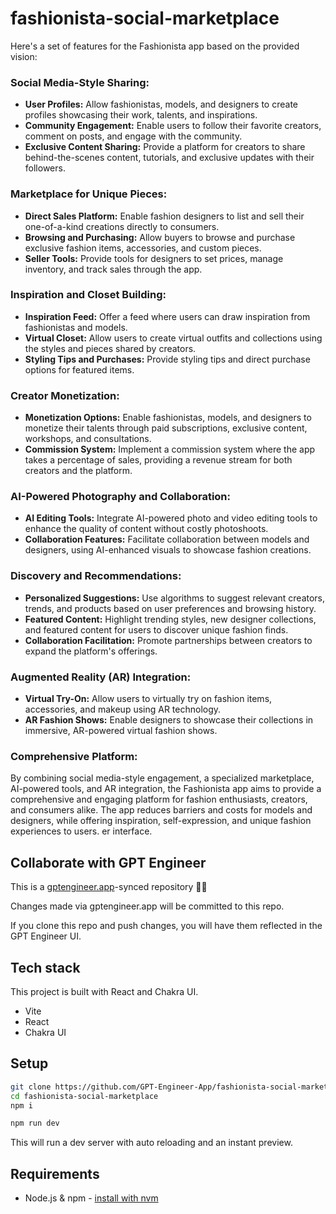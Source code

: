 # fashionista-social-marketplace

Here's a set of features for the Fashionista app based on the provided vision:

### Social Media-Style Sharing:
- **User Profiles:** Allow fashionistas, models, and designers to create profiles showcasing their work, talents, and inspirations.
- **Community Engagement:** Enable users to follow their favorite creators, comment on posts, and engage with the community.
- **Exclusive Content Sharing:** Provide a platform for creators to share behind-the-scenes content, tutorials, and exclusive updates with their followers.

### Marketplace for Unique Pieces:
- **Direct Sales Platform:** Enable fashion designers to list and sell their one-of-a-kind creations directly to consumers.
- **Browsing and Purchasing:** Allow buyers to browse and purchase exclusive fashion items, accessories, and custom pieces.
- **Seller Tools:** Provide tools for designers to set prices, manage inventory, and track sales through the app.

### Inspiration and Closet Building:
- **Inspiration Feed:** Offer a feed where users can draw inspiration from fashionistas and models.
- **Virtual Closet:** Allow users to create virtual outfits and collections using the styles and pieces shared by creators.
- **Styling Tips and Purchases:** Provide styling tips and direct purchase options for featured items.

### Creator Monetization:
- **Monetization Options:** Enable fashionistas, models, and designers to monetize their talents through paid subscriptions, exclusive content, workshops, and consultations.
- **Commission System:** Implement a commission system where the app takes a percentage of sales, providing a revenue stream for both creators and the platform.

### AI-Powered Photography and Collaboration:
- **AI Editing Tools:** Integrate AI-powered photo and video editing tools to enhance the quality of content without costly photoshoots.
- **Collaboration Features:** Facilitate collaboration between models and designers, using AI-enhanced visuals to showcase fashion creations.

### Discovery and Recommendations:
- **Personalized Suggestions:** Use algorithms to suggest relevant creators, trends, and products based on user preferences and browsing history.
- **Featured Content:** Highlight trending styles, new designer collections, and featured content for users to discover unique fashion finds.
- **Collaboration Facilitation:** Promote partnerships between creators to expand the platform's offerings.

### Augmented Reality (AR) Integration:
- **Virtual Try-On:** Allow users to virtually try on fashion items, accessories, and makeup using AR technology.
- **AR Fashion Shows:** Enable designers to showcase their collections in immersive, AR-powered virtual fashion shows.

### Comprehensive Platform:
By combining social media-style engagement, a specialized marketplace, AI-powered tools, and AR integration, the Fashionista app aims to provide a comprehensive and engaging platform for fashion enthusiasts, creators, and consumers alike. The app reduces barriers and costs for models and designers, while offering inspiration, self-expression, and unique fashion experiences to users.
er interface.

## Collaborate with GPT Engineer

This is a [gptengineer.app](https://gptengineer.app)-synced repository 🌟🤖

Changes made via gptengineer.app will be committed to this repo.

If you clone this repo and push changes, you will have them reflected in the GPT Engineer UI.

## Tech stack

This project is built with React and Chakra UI.

- Vite
- React
- Chakra UI

## Setup

```sh
git clone https://github.com/GPT-Engineer-App/fashionista-social-marketplace.git
cd fashionista-social-marketplace
npm i
```

```sh
npm run dev
```

This will run a dev server with auto reloading and an instant preview.

## Requirements

- Node.js & npm - [install with nvm](https://github.com/nvm-sh/nvm#installing-and-updating)
